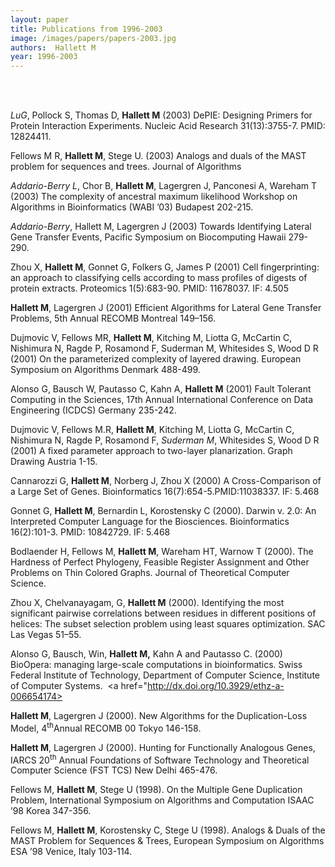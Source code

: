 ```yaml
---
layout: paper
title: Publications from 1996-2003
image: /images/papers/papers-2003.jpg
authors:  Hallett M  
year: 1996-2003
---
```



<br> <br>


<em>LuG</em>, Pollock S, Thomas D, <strong>Hallett M</strong> (2003) 
 DePIE: Designing Primers for Protein Interaction Experiments. Nucleic Acid Research 31(13):3755-7. PMID: 12824411. 

Fellows M R, <strong>Hallett M</strong>, Stege U. (2003) Analogs and duals of the MAST problem for sequences and trees. Journal of Algorithms 

<em>Addario-Berry L</em>, Chor B, <strong>Hallett M</strong>, Lagergren J, Panconesi A, Wareham T (2003) The complexity of ancestral maximum likelihood Workshop on Algorithms in Bioinformatics (WABI ’03) Budapest 202-215.

<em>Addario-Berry</em>, Hallett M, Lagergren J (2003) Towards Identifying Lateral Gene Transfer Events, Pacific Symposium on Biocomputing Hawaii 279-290.

Zhou X, <strong>Hallett M</strong>, Gonnet G, Folkers G, James P (2001) Cell fingerprinting: an approach to classifying cells according to mass profiles of digests of protein extracts. Proteomics 1(5):683-90. PMID: 11678037. IF: 4.505

<strong>Hallett M</strong>, Lagergren J (2001) Efficient Algorithms for Lateral Gene Transfer Problems, 5th Annual RECOMB Montreal 149–156.

Dujmovic V, Fellows MR, <strong>Hallett M</strong>, Kitching M, Liotta G, McCartin C, Nishimura N, Ragde P, Rosamond F, Suderman M, Whitesides S, Wood D R (2001) On the parameterized complexity of layered drawing. European Symposium on Algorithms Denmark 488-499.

Alonso G, Bausch W, Pautasso C, Kahn A, <strong>Hallett M</strong> (2001) Fault Tolerant Computing in the Sciences, 17th Annual International Conference on Data Engineering (ICDCS) Germany 235-242.

Dujmovic V, Fellows M.R, <strong>Hallett M</strong>, Kitching M, Liotta G, McCartin C, Nishimura N, Ragde P, Rosamond F, <em>Suderman M</em>, Whitesides S, Wood D R (2001) A fixed parameter approach to two-layer planarization. Graph Drawing Austria 1-15.


Cannarozzi G, <strong>Hallett M</strong>, Norberg J, Zhou X (2000) A Cross-Comparison of a Large Set of Genes. Bioinformatics 16(7):654-5.PMID:11038337. IF: 5.468

Gonnet G, <strong>Hallett M</strong>, Bernardin L, Korostensky C (2000). Darwin v. 2.0: An Interpreted Computer Language for the Biosciences. Bioinformatics 16(2):101-3. PMID: 10842729. IF: 5.468

Bodlaender H, Fellows M, <strong>Hallett M</strong>, Wareham HT, Warnow T (2000). The Hardness of Perfect Phylogeny, Feasible Register Assignment and Other Problems on Thin Colored Graphs. Journal of Theoretical Computer Science.

Zhou X, Chelvanayagam, G, <strong>Hallett M</strong> (2000). Identifying the most significant pairwise correlations between residues in different positions of helices: The subset selection problem using least squares optimization. SAC Las Vegas 51–55.

Alonso G, Bausch, Win, <strong>Hallett M,</strong> Kahn A and Pautasso C. (2000) BioOpera: managing large-scale computations in bioinformatics. Swiss Federal Institute of Technology, Department of Computer Science, Institute of Computer Systems.  <a href="http://dx.doi.org/10.3929/ethz-a-006654174></a>


<strong>Hallett M</strong>, Lagergren J (2000). New Algorithms for the Duplication-Loss Model, 4<sup>th</sup>Annual RECOMB 00 Tokyo 146-158.


<strong>Hallett M</strong>, Lagergren J (2000). Hunting for Functionally Analogous Genes, IARCS 20<sup>th</sup> Annual Foundations of Software Technology and Theoretical Computer Science (FST TCS) New Delhi 465-476.



Fellows M, <strong>Hallett M</strong>, Stege U (1998). On the Multiple Gene Duplication Problem, International Symposium on Algorithms and Computation ISAAC ’98 Korea 347-356.

Fellows M, <strong>Hallett M</strong>, Korostensky C, Stege U (1998). Analogs &amp; Duals of the MAST Problem for Sequences &amp; Trees, European Symposium on Algorithms ESA ’98 Venice, Italy 103-114.


 